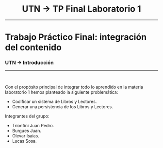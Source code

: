 <h1 align="center"> UTN -> TP Final Laboratorio 1 </h1>
<hr>

# Trabajo Práctico Final: integración del contenido <br>
<h3> UTN -> Introducción</h3>
<hr>
<br>

Con el propósito principal de integrar todo lo aprendido en la materia laboratorio 1 hemos planteado la siguiente problemática: 
* Codificar un sistema de Libros y Lectores.
* Generar una persistencia de los Libros y Lectores. <br> 

Integrantes del grupo: 
* Trionfini Juan Pedro.
* Burgues Juan.
* Olevar Isaias.
* Lucas Sosa. 
